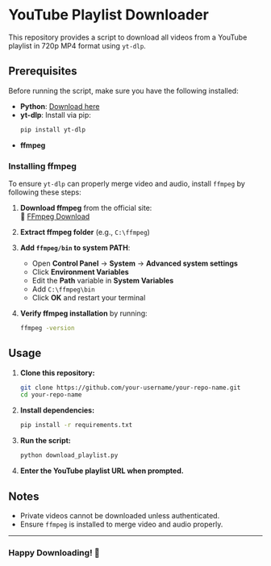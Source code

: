 # YouTube Playlist Downloader

This repository provides a script to download all videos from a YouTube playlist in 720p MP4 format using `yt-dlp`.

## Prerequisites

Before running the script, make sure you have the following installed:

- **Python**: [Download here](https://www.python.org/downloads/)
- **yt-dlp**: Install via pip:
  ```sh
  pip install yt-dlp
  ```
- **ffmpeg**

### Installing ffmpeg

To ensure `yt-dlp` can properly merge video and audio, install `ffmpeg` by following these steps:

1. **Download ffmpeg** from the official site:  
   🔗 [FFmpeg Download](https://ffmpeg.org/download.html)
2. **Extract ffmpeg folder** (e.g., `C:\ffmpeg`)
3. **Add `ffmpeg/bin` to system PATH**:
   - Open **Control Panel** → **System** → **Advanced system settings**
   - Click **Environment Variables**
   - Edit the **Path** variable in **System Variables**
   - Add `C:\ffmpeg\bin`
   - Click **OK** and restart your terminal

4. **Verify ffmpeg installation** by running:
   ```sh
   ffmpeg -version
   ```

## Usage

1. **Clone this repository:**
   ```sh
   git clone https://github.com/your-username/your-repo-name.git
   cd your-repo-name
   ```
2. **Install dependencies:**
   ```sh
   pip install -r requirements.txt
   ```
3. **Run the script:**
   ```sh
   python download_playlist.py
   ```
4. **Enter the YouTube playlist URL when prompted.**

## Notes

- Private videos cannot be downloaded unless authenticated.
- Ensure `ffmpeg` is installed to merge video and audio properly.

---

### Happy Downloading! 🎥

